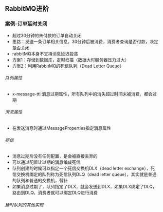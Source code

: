 ## RabbitMQ进阶
### 案例-订单延时关闭
- 超过30分钟的未付款的订单自动关闭
- 思路：发送一条订单相关信息，30分钟后被消费，消费者查询是否付款，决定是否关闭
- rabbitMQ本身不支持消息延迟投递
- 方案1：存储到数据库，定时扫描（数据大时服务器压力过大）
- 方案2：利用RabbitMQ的死信队列（Dead Letter Queue）
###### 队列属性
- x-message-ttl:消息过期属性，所有队列中的消失超过时间未被消费，都会过期
###### 消息属性
- 在发送消息时通过MessageProperties指定消息属性
###### 死信
- 消息过期后没有任何配置，是会被直接丢弃的
- 可以通过配置让过期的消息编成死信
- 队列创建的时候可以指定一个死信交换机DLX（dead letter exchange），死信交换机绑定的队列称为死信队列DLQ（dead letter queue），其实就是普通的队列和普通的交换机，替补
- 如果消息过期了，队列指定了DLX，就会发送到DLX，如果DLX绑定了DLQ，路由到DLQ，消费者就可以绑定DLQ进行消费
###### 延时队列的其他实现
